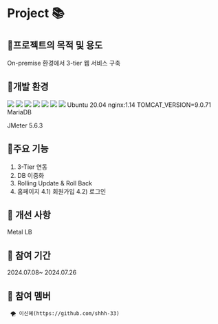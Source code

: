 # Project 📚


## 🎈프로젝트의 목적 및 용도
On-premise 환경에서 3-tier 웹 서비스 구축


## 🎈개발 환경
  <img src="https://img.shields.io/badge/Ubuntu 20.04-E95420?style=flat-square&logo=Ubuntu&logoColor=white"/> <img src="https://img.shields.io/badge/Docker-2496ED?style=flat-square&logo=Docker&logoColor=white"/>
  <img src="https://img.shields.io/badge/Git-F05032?style=flat-square&logo=git&logoColor=white"/>
  <img src="https://img.shields.io/badge/GitHub-181717?style=flat-square&logo=GitHub&logoColor=white"/>
  <img src="https://img.shields.io/badge/kubernetes-326CE5?style=flat-square&logo=kubernetes&logoColor=white"/>
  <img src="https://img.shields.io/badge/linux-FCC624?style=flat-square&logo=linux&logoColor=black"/>
   <img src="https://img.shields.io/badge/apache tomcat-F8DC75?style=flat-square&logo=apachetomcat&logoColor=white">
Ubuntu 20.04
nginx:1.14
TOMCAT_VERSION=9.0.71
MariaDB

JMeter 5.6.3


## 🎈주요 기능
>>
>>
   1) 3-Tier 연동
   2) DB 이중화
   3) Rolling Update & Roll Back
   4) 홈페이지
       4.1) 회원가입
       4.2) 로그인
       

            

## 🎈 개선 사항 
Metal LB

## 🎈 참여 기간
2024.07.08~ 2024.07.26
    
    
    
    
## 🎈 참여 멤버
     🌪 이신혜(https://github.com/shhh-33) 
